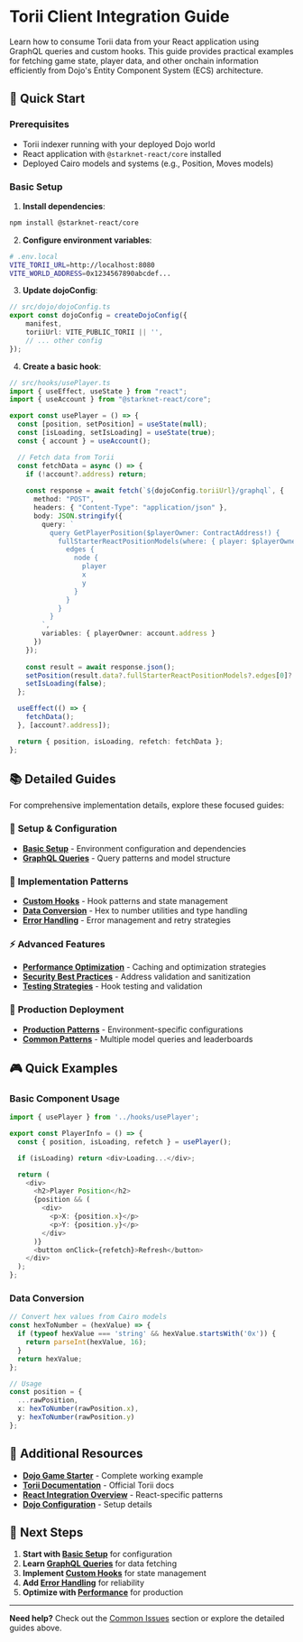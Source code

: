 # Torii Client Integration Guide

Learn how to consume Torii data from your React application using GraphQL queries and custom hooks. This guide provides practical examples for fetching game state, player data, and other onchain information efficiently from Dojo's Entity Component System (ECS) architecture.

## 🎯 Quick Start

### Prerequisites
- Torii indexer running with your deployed Dojo world
- React application with `@starknet-react/core` installed
- Deployed Cairo models and systems (e.g., Position, Moves models)

### Basic Setup

1. **Install dependencies**:
```bash
npm install @starknet-react/core
```

2. **Configure environment variables**:
```bash
# .env.local
VITE_TORII_URL=http://localhost:8080
VITE_WORLD_ADDRESS=0x1234567890abcdef...
```

3. **Update dojoConfig**:
```typescript
// src/dojo/dojoConfig.ts
export const dojoConfig = createDojoConfig({
    manifest,
    toriiUrl: VITE_PUBLIC_TORII || '',
    // ... other config
});
```

4. **Create a basic hook**:
```typescript
// src/hooks/usePlayer.ts
import { useEffect, useState } from "react";
import { useAccount } from "@starknet-react/core";

export const usePlayer = () => {
  const [position, setPosition] = useState(null);
  const [isLoading, setIsLoading] = useState(true);
  const { account } = useAccount();

  // Fetch data from Torii
  const fetchData = async () => {
    if (!account?.address) return;
    
    const response = await fetch(`${dojoConfig.toriiUrl}/graphql`, {
      method: "POST",
      headers: { "Content-Type": "application/json" },
      body: JSON.stringify({
        query: `
          query GetPlayerPosition($playerOwner: ContractAddress!) {
            fullStarterReactPositionModels(where: { player: $playerOwner }) {
              edges {
                node {
                  player
                  x
                  y
                }
              }
            }
          }
        `,
        variables: { playerOwner: account.address }
      })
    });
    
    const result = await response.json();
    setPosition(result.data?.fullStarterReactPositionModels?.edges[0]?.node);
    setIsLoading(false);
  };

  useEffect(() => {
    fetchData();
  }, [account?.address]);

  return { position, isLoading, refetch: fetchData };
};
```

## 📚 Detailed Guides

For comprehensive implementation details, explore these focused guides:

### 🔧 **Setup & Configuration**
- **[Basic Setup](./guides/setup.md)** - Environment configuration and dependencies
- **[GraphQL Queries](./guides/graphql-queries.md)** - Query patterns and model structure

### 🎣 **Implementation Patterns**
- **[Custom Hooks](./guides/custom-hooks.md)** - Hook patterns and state management
- **[Data Conversion](./guides/data-conversion.md)** - Hex to number utilities and type handling
- **[Error Handling](./guides/error-handling.md)** - Error management and retry strategies

### ⚡ **Advanced Features**
- **[Performance Optimization](./guides/performance.md)** - Caching and optimization strategies
- **[Security Best Practices](./guides/security.md)** - Address validation and sanitization
- **[Testing Strategies](./guides/testing.md)** - Hook testing and validation

### 🚀 **Production Deployment**
- **[Production Patterns](./guides/production.md)** - Environment-specific configurations
- **[Common Patterns](./guides/common-patterns.md)** - Multiple model queries and leaderboards

## 🎮 Quick Examples

### Basic Component Usage
```typescript
import { usePlayer } from '../hooks/usePlayer';

export const PlayerInfo = () => {
  const { position, isLoading, refetch } = usePlayer();

  if (isLoading) return <div>Loading...</div>;

  return (
    <div>
      <h2>Player Position</h2>
      {position && (
        <div>
          <p>X: {position.x}</p>
          <p>Y: {position.y}</p>
        </div>
      )}
      <button onClick={refetch}>Refresh</button>
    </div>
  );
};
```

### Data Conversion
```typescript
// Convert hex values from Cairo models
const hexToNumber = (hexValue) => {
  if (typeof hexValue === 'string' && hexValue.startsWith('0x')) {
    return parseInt(hexValue, 16);
  }
  return hexValue;
};

// Usage
const position = {
  ...rawPosition,
  x: hexToNumber(rawPosition.x),
  y: hexToNumber(rawPosition.y)
};
```

## 🔗 Additional Resources

- **[Dojo Game Starter](https://github.com/AkatsukiLabs/Dojo-Game-Starter)** - Complete working example
- **[Torii Documentation](https://github.com/dojoengine/torii)** - Official Torii docs
- **[React Integration Overview](../guides/react/overview.md)** - React-specific patterns
- **[Dojo Configuration](../guides/react/dojo-config.md)** - Setup details

## 🎯 Next Steps

1. **Start with [Basic Setup](./guides/setup.md)** for configuration
2. **Learn [GraphQL Queries](./guides/graphql-queries.md)** for data fetching
3. **Implement [Custom Hooks](./guides/custom-hooks.md)** for state management
4. **Add [Error Handling](./guides/error-handling.md)** for reliability
5. **Optimize with [Performance](./guides/performance.md)** for production

---

**Need help?** Check out the [Common Issues](./guides/common-patterns.md#common-issues) section or explore the detailed guides above.
